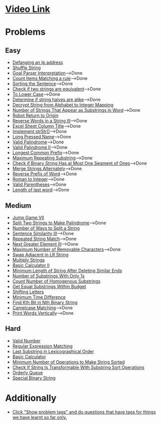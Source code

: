 # [Video Link](https://youtu.be/zL1DPZ0Ovlo)

# Problems

## Easy

- [Defanging an Ip address](https://leetcode.com/problems/defanging-an-ip-address/)
- [Shuffle String](https://leetcode.com/problems/shuffle-string/)
- [Goal Parser Interpretation](https://leetcode.com/problems/goal-parser-interpretation/)-->Done
- [Count Items Matching a rule](https://leetcode.com/problems/count-items-matching-a-rule/)-->Done
- [Sorting the Sentence](https://leetcode.com/problems/sorting-the-sentence/)-->Done
- [Check if two strings are equivalent](https://leetcode.com/problems/check-if-two-string-arrays-are-equivalent/)-->Done
- [To Lower Case](https://leetcode.com/problems/to-lower-case/)-->Done
- [Determine if string halves are alike](https://leetcode.com/problems/determine-if-string-halves-are-alike/)-->Done
- [Decrypt String from Alphabet to Integer Mapping](https://leetcode.com/problems/decrypt-string-from-alphabet-to-integer-mapping/)
- [Number of Strings That Appear as Substrings in Word](https://leetcode.com/problems/number-of-strings-that-appear-as-substrings-in-word/)-->Done
- [Robot Return to Origin](https://leetcode.com/problems/robot-return-to-origin/)
- [Reverse Words in a String III](https://leetcode.com/problems/reverse-words-in-a-string-iii/)-->Done
- [Excel Sheet Column Title](https://leetcode.com/problems/excel-sheet-column-title/)-->Done
- [Implement strStr()](https://leetcode.com/problems/implement-strstr/)-->Done
- [Long Pressed Name](https://leetcode.com/problems/long-pressed-name/)-->Done
- [Valid Palindrome](https://leetcode.com/problems/valid-palindrome/)-->Done
- [Valid Palindrome II](https://leetcode.com/problems/valid-palindrome-ii/)-->Done
- [Longest Common Prefix](https://leetcode.com/problems/longest-common-prefix/)-->Done
- [Maximum Repeating Substring](https://leetcode.com/problems/maximum-repeating-substring/)-->Done
- [Check if Binary String Has at Most One Segment of Ones](https://leetcode.com/problems/check-if-binary-string-has-at-most-one-segment-of-ones/)-->Done
- [Merge Strings Alternately](https://leetcode.com/problems/merge-strings-alternately/)-->Done
- [Reverse Prefix of Word](https://leetcode.com/problems/reverse-prefix-of-word/)-->Done
- [Roman to Integer](https://leetcode.com/problems/roman-to-integer/)-->Done
- [Valid Parentheses](https://leetcode.com/problems/valid-parentheses/)-->Done
- [Length of last word](https://leetcode.com/problems/length-of-last-word/)-->Done

## Medium

- [Jump Game VII](https://leetcode.com/problems/jump-game-vii/)
- [Split Two Strings to Make Palindrome](https://leetcode.com/problems/split-two-strings-to-make-palindrome/)-->Done
- [Number of Ways to Split a String](https://leetcode.com/problems/number-of-ways-to-split-a-string/)
- [Sentence Similarity III](https://leetcode.com/problems/sentence-similarity-iii/)-->Done
- [Repeated String Match](https://leetcode.com/problems/repeated-string-match/)-->Done
- [Next Greater Element III](https://leetcode.com/problems/next-greater-element-iii/)-->Done
- [Maximum Number of Removable Characters](https://leetcode.com/problems/maximum-number-of-removable-characters/)-->Done
- [Swap Adjacent in LR String](https://leetcode.com/problems/swap-adjacent-in-lr-string/)
- [Multiply Strings](https://leetcode.com/problems/multiply-strings/)
- [Basic Calculator II](https://leetcode.com/problems/basic-calculator-ii/)
- [Minimum Length of String After Deleting Similar Ends](https://leetcode.com/problems/minimum-length-of-string-after-deleting-similar-ends/)
- [Number of Substrings With Only 1s](https://leetcode.com/problems/number-of-substrings-with-only-1s/)
- [Count Number of Homogenous Substrings](https://leetcode.com/problems/count-number-of-homogenous-substrings/)
- [Get Equal Substrings Within Budget](https://leetcode.com/problems/get-equal-substrings-within-budget/)
- [Shifting Letters](https://leetcode.com/problems/shifting-letters/)
- [Minimum Time Difference](https://leetcode.com/problems/minimum-time-difference/)
- [Find Kth Bit in Nth Binary String](https://leetcode.com/problems/find-kth-bit-in-nth-binary-string/)
- [Camelcase Matching](https://leetcode.com/problems/camelcase-matching/)-->Done
- [Print Words Vertically](https://leetcode.com/problems/print-words-vertically/)-->Done

## Hard

- [Valid Number](https://leetcode.com/problems/valid-number/)
- [Regular Expression Matching](https://leetcode.com/problems/regular-expression-matching/)
- [Last Substring in Lexicographical Order](https://leetcode.com/problems/last-substring-in-lexicographical-order/)
- [Basic Calculator](https://leetcode.com/problems/basic-calculator/)
- [Minimum Number of Operations to Make String Sorted](https://leetcode.com/problems/minimum-number-of-operations-to-make-string-sorted/)
- [Check If String Is Transformable With Substring Sort Operations](https://leetcode.com/problems/check-if-string-is-transformable-with-substring-sort-operations/)
- [Orderly Queue](https://leetcode.com/problems/orderly-queue/)
- [Special Binary String](https://leetcode.com/problems/special-binary-string/)

# Additionally

- [Click "Show problem tags" and do questions that have tags for things we have learnt so far only.](https://leetcode.com/tag/string/)
